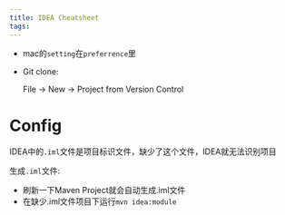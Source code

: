 ```yaml
---
title: IDEA Cheatsheet
tags:
---
```


* mac的`setting`在`preferrence`里

* Git clone:

  File -> New -> Project from Version Control



# Config

IDEA中的`.iml`文件是项目标识文件，缺少了这个文件，IDEA就无法识别项目

生成`.iml`文件:

* 刷新一下Maven Project就会自动生成.iml文件
* 在缺少.iml文件项目下运行`mvn idea:module`
